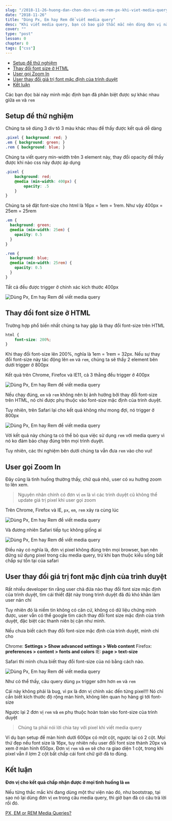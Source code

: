 ```yaml
---
slug: "/2018-11-26-huong-dan-chon-don-vi-em-rem-px-khi-viet-media-query"
date: "2018-11-26"
title: "Dùng Px, Em hay Rem để viết media query"
desc: "Khi viết media query, bạn có bao giờ thắc mắc nên dùng đơn vị nào: px, em hay rem?"
cover: ""
type: "post"
lesson: 0
chapter: 0
tags: ["css"]
---
```


<!-- TOC -->

- [Setup để thử nghiệm](#setup-để-thử-nghiệm)
- [Thay đổi font size ở HTML](#thay-đổi-font-size-ở-html)
- [User gọi Zoom In](#user-gọi-zoom-in)
- [User thay đổi giá trị font mặc định của trình duyệt](#user-thay-đổi-giá-trị-font-mặc-định-của-trình-duyệt)
- [Kết luận](#kết-luận)

<!-- /TOC -->

Các bạn đọc bài này mình mặc định bạn đã phân biệt được sự khác nhau giữa `em` và `rem`

## Setup để thử nghiệm

Chúng ta sẽ dùng 3 div tô 3 màu khác nhau để thấy được kết quả dễ dàng

```css
.pixel { background: red; }
.em { background: green; }
.rem { background: blue; }
```

Chúng ta viết query min-width trên 3 element này, thay đổi opacity để thấy được khi nào css này được áp dụng

```scss
.pixel {
	background: red;
	@media (min-width: 400px) {
		opacity: .5
	}
}
```

Chúng ta sẽ đặt font-size cho html là 16px = 1em = 1rem. Như vậy 400px = 25em = 25rem

```scss
.em {
  background: green;  
  @media (min-width: 25em) {
    opacity: 0.5
  }
}

.rem {
  background: blue;  
  @media (min-width: 25rem) {
    opacity: 0.5
  }
}
```

Tất cả đều được trigger ở chính xác kích thước 400px

![Dùng Px, Em hay Rem để viết media query](https://zellwk.com/images/2016/media-query-units/control.gif)

## Thay đổi font size ở HTML

Trường hợp phổ biến nhất chúng ta hay gặp là thay đổi font-size trên HTML

```css
html {
	font-size: 200%;
}
```

Khi thay đổi font-size lên 200%, nghĩa là 1em = 1rem = 32px. Nếu sự thay đổi font-size này tác động lên `em` và `rem`, chúng ta sẽ thấy 2 element bên dưới trigger ở 800px

Kết quả trên Chrome, Firefox và IE11, cả 3 thằng đều trigger ở 400px

![Dùng Px, Em hay Rem để viết media query](https://zellwk.com/images/2016/media-query-units/chrome.gif)

Nếu chạy đúng, `em` và `rem` không nên bị ảnh hưởng bởi thay đổi font-size trên HTML, nó chỉ được phụ thuộc vào font-size mặc định của trình duyệt.

Tuy nhiên, trên Safari lại cho kết quả không như mong đợi, nó trigger ở 800px

![Dùng Px, Em hay Rem để viết media query](https://zellwk.com/images/2016/media-query-units/safari-200.gif)

Với kết quả này chúng ta có thể bỏ qua việc sử dụng `rem` với media query vì nó ko đảm bảo chạy đúng trên mọi trình duyệt.

Tuy nhiên, các thí nghiệm bên dưới chúng ta vẫn đưa `rem` vào cho vui!

## User gọi Zoom In

Đây cũng là tình huống thường thấy, chữ quá nhỏ, user có xu hướng zoom to lên xem.

> Nguyên nhân chính có đơn vị `em` là vì các trình duyệt cũ không thể update giá trị pixel khi user gọi zoom

Trên Chrome, Firefox và IE, `px`, `em`, `rem` xảy ra cùng lúc

![Dùng Px, Em hay Rem để viết media query](https://zellwk.com/images/2016/media-query-units/chrome-zoom.gif)

Và đương nhiên Safari tiếp tục không giống ai 

![Dùng Px, Em hay Rem để viết media query](https://zellwk.com/images/2016/media-query-units/safari-zoom.gif)

Điều này có nghĩa là, đơn vị pixel không đúng trên mọi browser, bạn nên dừng sử dụng pixel trong câu media query, trừ khi bạn thuộc kiểu sống bất chấp sự tồn tại của safari
## User thay đổi giá trị font mặc định của trình duyệt

Rất nhiều developer tin rằng user chả đứa nào thay đổi font size mặc định của trình duyệt, tìm cái thiết đặt này trong trình duyệt đã đủ khó khăn làm user nản chí

Tuy nhiên đó là niềm tin không có căn cứ, không có dữ liệu chứng minh được, user vẫn có thể google tìm cách thay đổi font size mặc định của trình duyệt, đặc biệt các thanh niên bị cận như mình.

Nếu chưa biết cách thay đổi font-size mặc định của trình duyệt, mình chỉ cho

Chrome: **Settings > Show advanced settings > Web content**
Firefox: **preferences > content > fonts and colors**
IE: **page > text-size**

Safari thì mình chưa biết thay đổi font-size của nó bằng cách nào.

![Dùng Px, Em hay Rem để viết media query](https://zellwk.com/images/2016/media-query-units/chrome-very-large-font-size.gif)

Như có thể thấy, câu query dùng `px` trigger sớm hơn `em` và `rem`

Cái này không phải là bug, vì px là đơn vị chính xác đến từng pixel!!! Nó chỉ cần biết kích thước độ rộng màn hình, không liên quan họ hàng gì tới font-size

Ngược lại 2 đơn vị `rem` và `em` phụ thuộc hoàn toàn vào font-size của trình duyệt

> Chúng ta phải nói lời chia tay với pixel khi viết media query

Ví dụ bạn setup để màn hình dưới 600px có một cột, ngược lại có 2 cột. Mọi thứ đẹp nếu font size là 16px, tuy nhiên nếu user đổi font size thành 20px và xem ở màn hình 650px. Đơn vị `rem` và `em` sẽ cho ra giao diện 1 cột, trong khi pixel vẫn *lì lợm* 2 cột bất chấp cái font chữ giờ đã to đùng.

## Kết luận

**Đơn vị cho kết quả chấp nhận được ở mọi tình huống là `em`**

Nếu từng thắc mắc khi đang dùng một thư viện nào đó, như bootstrap, tại sao nó lại dùng đơn vị `em` trong câu media query, thì giờ bạn đã có câu trả lời rồi đó.

<a target="_blank" rel="noopener noreferrer" href="https://zellwk.com/blog/media-query-units/">PX, EM or REM Media Queries?</a>



